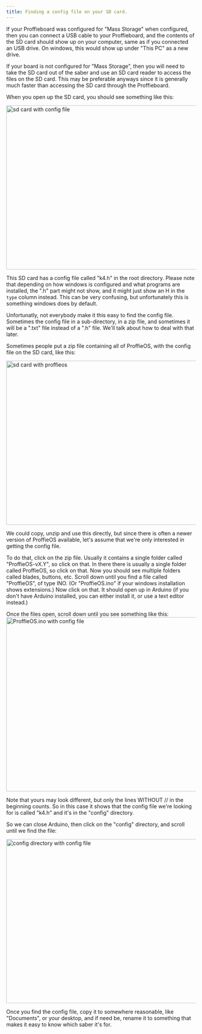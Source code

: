 ```yaml
---
title: Finding a config file on your SD card.
---
```


If your Proffieboard was configured for "Mass Storage" when configured, then you can connect a USB cable to your Proffieboard, and the contents of the SD card should show up on your computer, same as if you connected an USB drive. On windows, this would show up under "This PC" as a new drive.

If your board is not configured for "Mass Storage", then you will need to take the SD card out of the saber and use an SD card reader to access the files on the SD card. This may be preferable anyways since it is generally much faster than accessing the SD card through the Proffieboard.

When you open up the SD card, you should see something like this:

<image src="/config/images/sd_card_with_config.png" width=625 height=437 alt="sd card with config file" />

This SD card has a config file called "k4.h" in the root directory. Please note that depending on how windows is configured and what programs are installed, the ".h" part might not show, and it might just show an H in the `type` column instead. This can be very confusing, but unfortunately this is something windows does by default.

Unfortunatly, not everybody make it this easy to find the config file. Sometimes the config file in a sub-directory, in a zip file, and sometimes it will be a ".txt" file instead of a ".h" file. We'll talk about how to deal with that later.

Sometimes people put a zip file containing all of ProffieOS, with the config file on the SD card, like this:

<image src="/config/images/sd_card_with_proffieos.png" width=625 height=437 alt="sd card with proffieos" />

We could copy, unzip and use this directly, but since there is often a newer version of ProffieOS available, let's assume that we're only interested in getting the config file.

To do that, click on the zip file. Usually it contains a single folder called "ProffieOS-vX.Y", so click on that. In there there is usually a single folder called ProffieOS, so click on that. Now you should see multiple folders called blades, buttons, etc. Scroll down until you find a file called "ProffieOS", of type INO. (Or "ProffieOS.ino" if your windows installation shows extensions.) Now click on that. It should open up in Arduino (if you don't have Arduino installed, you can either install it, or use a text editor instead.)

Once the files open, scroll down until you see something like this:
<image src="/config/images/ino_with_config.png" width=611 height=464 alt="ProffieOS.ino with config file" />

Note that yours may look different, but only the lines WITHOUT // in the beginning counts. So in this case it shows that the config file we're looking for is called "k4.h" and it's in the "config" directory.

So we can close Arduino, then click on the "config" directory, and scroll until we find the file:

<image src="/config/images/config_in_config_directory.png" width=625 height=437 alt="config directory with config file" />

Once you find the config file, copy it to somewhere reasonable, like "Documents", or your desktop, and if need be, rename it to something that makes it easy to know which saber it's for.
